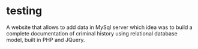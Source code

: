 # testing
A website that allows to add data in MySql server which idea was to build a complete documentation of criminal history using relational database model, built in PHP and JQuery.
